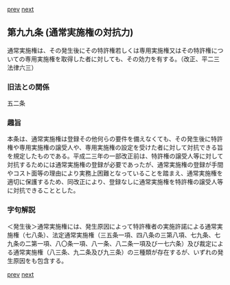 [prev](/specific/markdowns/特許法/127_Mp-Ch_4-Se_1-At_98.md)
[next](/specific/markdowns/特許法/129_Mp-Ch_4-Se_2-At_100.md)
## 第九九条 (通常実施権の対抗力)
通常実施権は、その発生後にその特許権若しくは専用実施権又はその特許権についての専用実施権を取得した者に対しても、その効力を有する。（改正、平二三法律六三）

### 旧法との関係
五二条

### 趣旨
本条は、通常実施権は登録その他何らの要件を備えなくても、その発生後に特許権や専用実施権の譲受人や、専用実施権の設定を受けた者に対して対抗できる旨を規定したものである。平成二三年の一部改正前は、特許権の譲受人等に対して対抗するためには通常実施権の登録が必要であったが、通常実施権の登録が手間やコスト面等の理由により実務上困難となっていることを踏まえ、通常実施権を適切に保護するため、同改正により、登録なしに通常実施権を特許権の譲受人等に対抗できることとした。

### 字句解説
＜発生後＞通常実施権には、発生原因によって特許権者の実施許諾による通常実施権（七八条）、法定通常実施権（三五条一項、四八条の三第八項、七九条、七九条の二第一項、八〇条一項、八一条、八二条一項及び一七六条）及び裁定による通常実施権（八三条、九二条及び九三条）の三種類が存在するが、いずれの発生原因をも包含する。

[prev](/specific/markdowns/特許法/127_Mp-Ch_4-Se_1-At_98.md)
[next](/specific/markdowns/特許法/129_Mp-Ch_4-Se_2-At_100.md)